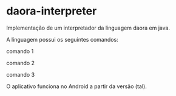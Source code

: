 # daora-interpreter

Implementação de um interpretador da linguagem daora em java.

A linguagem possui os seguintes comandos:


comando 1

comando 2

comando 3



O aplicativo funciona no Android a partir da versão (tal). 
